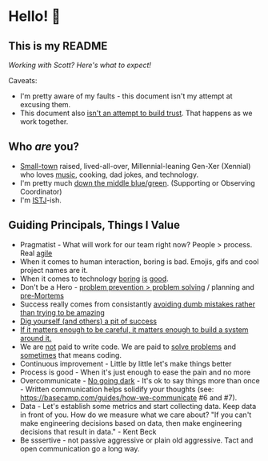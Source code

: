 # Hello! 👋

## This is my README
*Working with Scott? Here's what to expect!*

Caveats:
* I'm pretty aware of my faults - this document isn't my attempt at excusing them.
* This document also [isn't an attempt to build trust](https://medium.com/@skamille/i-hate-manager-readmes-20a0dd9a70d0). That happens as we work together.

## Who _are_ you?
* [Small-town](https://cityofpage.org/) raised, lived-all-over, Millennial-leaning Gen-Xer (Xennial) who loves [music](https://x.com/search?lang=en&q=(%23mixtape)%20(from%3AtapH20guru)&src=typed_query), cooking, dad jokes, and technology.
* I'm pretty much [down the middle blue/green](https://www.wearebowline.com/blog/8-personality-types-a-deeper-dive-into-insights-discovery/). (Supporting or Observing Coordinator)
* I'm [ISTJ](https://www.truity.com/personality-type/ISTJ)-ish.

## Guiding Principals, Things I Value
* Pragmatist - What will work for our team right now? People > process. Real [agile](https://agilemanifesto.org/)
* When it comes to human interaction, boring is bad. Emojis, gifs and cool project names are it.
* When it comes to technology [boring](https://mcfunley.com/choose-boring-technology) [is](https://boringrails.com/) [good](http://boringtechnology.club/).
* Don't be a Hero - [problem prevention > problem solving](https://twitter.com/shreyas/status/1218724150312751104) / planning and [pre-Mortems](https://hbr.org/2007/09/performing-a-project-premortem)
* Success really comes from consistantly [avoiding dumb mistakes rather than trying to be amazing](https://fs.blog/avoiding-stupidity/)
* [Dig yourself (and others) a pit of success](https://blog.codinghorror.com/falling-into-the-pit-of-success/)
* [If it matters enough to be careful, it matters enough to build a system around it.](https://seths.blog/2018/11/quality-and-effort/)
* We are [not](https://blog.codinghorror.com/can-your-team-pass-the-elevator-test/) paid to write code. We are paid to [solve problems](https://levelup.gitconnected.com/the-problem-you-solve-is-more-important-than-the-code-you-write-d0e5493132c6) and [sometimes](https://blog.codinghorror.com/the-best-code-is-no-code-at-all/) that means coding.
* Continuous improvement - Little by little let's make things better
* Process is good - When it's just enough to ease the pain and no more
* Overcommunicate - [No going dark](https://blog.codinghorror.com/dont-go-dark/) - It's ok to say things more than once - Written communication helps solidify your thoughts (see: https://basecamp.com/guides/how-we-communicate #6 and #7).
* Data - Let's establish some metrics and start collecting data. Keep data in front of you. How do we measure what we care about? "If you can't make engineering decisions based on data, then make engineering decisions that result in data." - Kent Beck
* Be sssertive - not passive aggressive or plain old aggressive. Tact and open communication go a long way.
